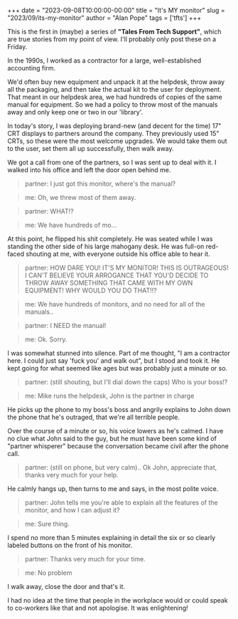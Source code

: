 +++
date = "2023-09-08T10:00:00-00:00"
title = "It's MY monitor"
slug = "2023/09/its-my-monitor"
author = "Alan Pope"
tags = ['tfts']
+++

This is the first in (maybe) a series of __"Tales From Tech Support"__, which are true stories from my point of view. I'll probably only post these on a Friday.

In the 1990s, I worked as a contractor for a large, well-established accounting firm. 

We'd often buy new equipment and unpack it at the helpdesk, throw away all the packaging, and then take the actual kit to the user for deployment. That meant in our helpdesk area, we had hundreds of copies of the same manual for equipment. So we had a policy to throw most of the manuals away and only keep one or two in our 'library'.

In today's story, I was deploying brand-new (and decent for the time) 17" CRT displays to partners around the company. They previously used 15" CRTs, so these were the most welcome upgrades. We would take them out to the user, set them all up successfully, then walk away.

We got a call from one of the partners, so I was sent up to deal with it. I walked into his office and left the door open behind me.

> partner: I just got this monitor, where's the manual?

> me: Oh, we threw most of them away.

> partner: WHAT!?

> me: We have hundreds of mo...

At this point, he flipped his shit completely. He was seated while I was standing the other side of his large mahogany desk. He was full-on red-faced shouting at me, with everyone outside his office able to hear it.

> partner: HOW DARE YOU! IT'S MY MONITOR! THIS IS OUTRAGEOUS! I CAN'T BELIEVE YOUR ARROGANCE THAT YOU'D DECIDE TO THROW AWAY SOMETHING THAT CAME WITH MY OWN EQUIPMENT! WHY WOULD YOU DO THAT!!?

> me: We have hundreds of monitors, and no need for all of the manuals..

> partner: I NEED the manual!

> me: Ok. Sorry.

I was somewhat stunned into silence. Part of me thought, "I am a contractor here. I could just say 'fuck you' and walk out", but I stood and took it. He kept going for what seemed like ages but was probably just a minute or so.

> partner: (still shouting, but I'll dial down the caps) Who is your boss!?

> me: Mike runs the helpdesk, John is the partner in charge

He picks up the phone to my boss's boss and angrily explains to John down the phone that he's outraged, that we're all terrible people.

Over the course of a minute or so, his voice lowers as he's calmed. I have no clue what John said to the guy, but he must have been some kind of "partner whisperer" because the conversation became civil after the phone call.

> partner: (still on phone, but very calm).. Ok John, appreciate that, thanks very much for your help.

He calmly hangs up, then turns to me and says, in the most polite voice.

> partner: John tells me you're able to explain all the features of the monitor, and how I can adjust it?

> me: Sure thing.

I spend no more than 5 minutes explaining in detail the six or so clearly labeled buttons on the front of his monitor.

> partner: Thanks very much for your time.

> me: No problem

I walk away, close the door and that's it. 

I had no idea at the time that people in the workplace would or could speak to co-workers like that and not apologise. It was enlightening!